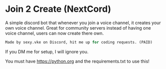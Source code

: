 # Join 2 Create (NextCord)

A simple discord bot that whenever you join a voice channel, it creates your own voice channel.
Great for community servers instead of having one voice channel, users can now create there own.

```python
Made by sexy.vke on Discord, hit me up for coding requests. (PAID)
```

If you DM me for setup, I will ignore you.

You must have https://python.org and the requirements.txt to use this!
